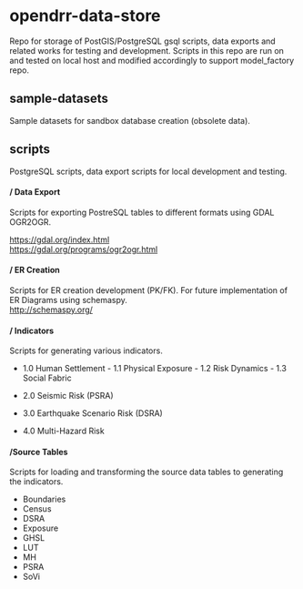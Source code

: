 # opendrr-data-store
Repo for storage of PostGIS/PostgreSQL gsql scripts, data exports and related works for testing and development.  Scripts in this repo are run on and tested on local host and modified accordingly to support model_factory repo.

## sample-datasets
Sample datasets for sandbox database creation (obsolete data).

## scripts
PostgreSQL scripts, data export scripts for local development and testing.

#### / Data Export
Scripts for exporting PostreSQL tables to different formats using GDAL OGR2OGR.  

https://gdal.org/index.html  
https://gdal.org/programs/ogr2ogr.html

#### / ER Creation
Scripts for ER creation development (PK/FK).  For future implementation of ER Diagrams using schemaspy.  
http://schemaspy.org/

#### / Indicators
Scripts for generating various indicators.<br>

 - 1.0 Human Settlement
        - 1.1 Physical Exposure
        - 1.2 Risk Dynamics
        - 1.3 Social Fabric
	 
 - 2.0 Seismic Risk (PSRA)

 - 3.0 Earthquake Scenario Risk (DSRA)

 - 4.0 Multi-Hazard Risk

#### /Source Tables
Scripts for loading and transforming the source data tables to generating the indicators.

 - Boundaries
 - Census
 - DSRA
 - Exposure
 - GHSL
 - LUT
 - MH
 - PSRA
 - SoVi
